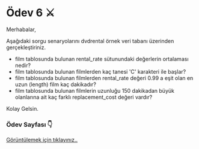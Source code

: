 # Ödev 6 ⚔️

Merhabalar,

Aşağıdaki sorgu senaryolarını dvdrental örnek veri tabanı üzerinden gerçekleştiriniz.

- film tablosunda bulunan rental_rate sütunundaki değerlerin ortalaması nedir?
- film tablosunda bulunan filmlerden kaç tanesi 'C' karakteri ile başlar?
- film tablosunda bulunan filmlerden rental_rate değeri 0.99 a eşit olan en uzun (length) film kaç dakikadır?
- film tablosunda bulunan filmlerin uzunluğu 150 dakikadan büyük olanlarına ait kaç farklı replacement_cost değeri vardır?

Kolay Gelsin.

### Ödev Sayfası 👇

[Görüntülemek için tıklayınız..](https://app.patika.dev/moduller/sql/Odev6)
